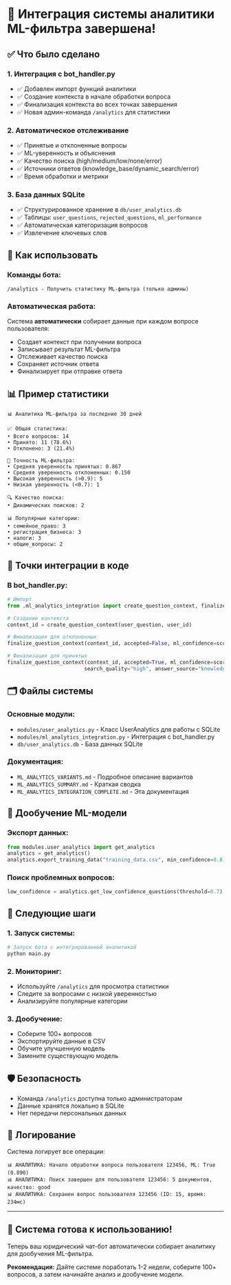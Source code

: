 # 🎯 Интеграция системы аналитики ML-фильтра завершена!

## ✅ Что было сделано

### 1. Интеграция с bot_handler.py
- ✅ Добавлен импорт функций аналитики
- ✅ Создание контекста в начале обработки вопроса
- ✅ Финализация контекста во всех точках завершения
- ✅ Новая админ-команда `/analytics` для статистики

### 2. Автоматическое отслеживание
- ✅ Принятые и отклоненные вопросы
- ✅ ML-уверенность и объяснения
- ✅ Качество поиска (high/medium/low/none/error)
- ✅ Источники ответов (knowledge_base/dynamic_search/error)
- ✅ Время обработки и метрики

### 3. База данных SQLite
- ✅ Структурированное хранение в `db/user_analytics.db`
- ✅ Таблицы: `user_questions`, `rejected_questions`, `ml_performance`
- ✅ Автоматическая категоризация вопросов
- ✅ Извлечение ключевых слов

## 🚀 Как использовать

### Команды бота:
```
/analytics - Получить статистику ML-фильтра (только админы)
```

### Автоматическая работа:
Система **автоматически** собирает данные при каждом вопросе пользователя:
- Создает контекст при получении вопроса
- Записывает результат ML-фильтра
- Отслеживает качество поиска
- Сохраняет источник ответа
- Финализирует при отправке ответа

## 📊 Пример статистики

```
📊 Аналитика ML-фильтра за последние 30 дней

📈 Общая статистика:
• Всего вопросов: 14
• Принято: 11 (78.6%)
• Отклонено: 3 (21.4%)

🎯 Точность ML-фильтра:
• Средняя уверенность принятых: 0.867
• Средняя уверенность отклоненных: 0.150
• Высокая уверенность (>0.9): 5
• Низкая уверенность (<0.7): 1

🔍 Качество поиска:
• Динамических поисков: 2

📊 Популярные категории:
• семейное_право: 3
• регистрация_бизнеса: 3
• налоги: 3
• общие_вопросы: 2
```

## 🎯 Точки интеграции в коде

### В bot_handler.py:
```python
# Импорт
from .ml_analytics_integration import create_question_context, finalize_question_context, get_analytics_summary

# Создание контекста
context_id = create_question_context(user_question, user_id)

# Финализация для отклоненных
finalize_question_context(context_id, accepted=False, ml_confidence=score, ml_explanation=explanation)

# Финализация для принятых
finalize_question_context(context_id, accepted=True, ml_confidence=score, ml_explanation=explanation,
                         search_quality="high", answer_source="knowledge_base")
```

## 🗂️ Файлы системы

### Основные модули:
- `modules/user_analytics.py` - Класс UserAnalytics для работы с SQLite
- `modules/ml_analytics_integration.py` - Интеграция с bot_handler.py
- `db/user_analytics.db` - База данных SQLite

### Документация:
- `ML_ANALYTICS_VARIANTS.md` - Подробное описание вариантов
- `ML_ANALYTICS_SUMMARY.md` - Краткая сводка
- `ML_ANALYTICS_INTEGRATION_COMPLETE.md` - Эта документация

## 🔧 Дообучение ML-модели

### Экспорт данных:
```python
from modules.user_analytics import get_analytics
analytics = get_analytics()
analytics.export_training_data("training_data.csv", min_confidence=0.8)
```

### Поиск проблемных вопросов:
```python
low_confidence = analytics.get_low_confidence_questions(threshold=0.7)
```

## 🎯 Следующие шаги

### 1. Запуск системы:
```bash
# Запуск бота с интегрированной аналитикой
python main.py
```

### 2. Мониторинг:
- Используйте `/analytics` для просмотра статистики
- Следите за вопросами с низкой уверенностью
- Анализируйте популярные категории

### 3. Дообучение:
- Соберите 100+ вопросов
- Экспортируйте данные в CSV
- Обучите улучшенную модель
- Замените существующую модель

## 🛡️ Безопасность

- Команда `/analytics` доступна только администраторам
- Данные хранятся локально в SQLite
- Нет передачи персональных данных

## 📝 Логирование

Система логирует все операции:
```
📊 АНАЛИТИКА: Начало обработки вопроса пользователя 123456, ML: True (0.890)
📊 АНАЛИТИКА: Поиск завершен для пользователя 123456: 5 документов, качество: good
📊 АНАЛИТИКА: Сохранен вопрос пользователя 123456 (ID: 15, время: 234мс)
```

---

## 🎉 Система готова к использованию!

Теперь ваш юридический чат-бот автоматически собирает аналитику для дообучения ML-фильтра. 

**Рекомендация:** Дайте системе поработать 1-2 недели, соберите 100+ вопросов, а затем начинайте анализ и дообучение модели. 
